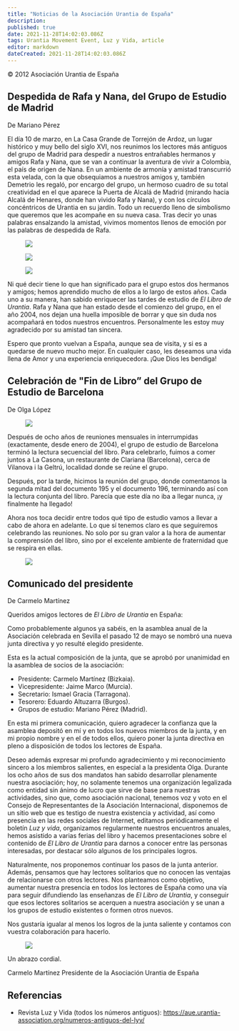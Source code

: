 ```yaml
---
title: "Noticias de la Asociación Urantia de España"
description: 
published: true
date: 2021-11-28T14:02:03.086Z
tags: Urantia Movement Event, Luz y Vida, article
editor: markdown
dateCreated: 2021-11-28T14:02:03.086Z
---
```


<p class="v-card v-sheet theme--light grey lighten-3 px-2">© 2012 Asociación Urantia de España</p>

## Despedida de Rafa y Nana, del Grupo de Estudio de Madrid

De Mariano Pérez

El día 10 de marzo, en La Casa Grande de Torrejón de Ardoz, un lugar histórico y muy bello del siglo XVI, nos reunimos los lectores más antiguos del grupo de Madrid para despedir a nuestros entrañables hermanos y amigos Rafa y Nana, que se van a continuar la aventura de vivir a Colombia, el país de origen de Nana. En un ambiente de armonía y amistad transcurrió esta velada, con la que obsequiamos a nuestros amigos y, también Demetrio les regaló, por encargo del grupo, un hermoso cuadro de su total creatividad en el que aparece la Puerta de Alcalá de Madrid (mirando hacia Alcalá de Henares, donde han vivido Rafa y Nana), y con los círculos concéntricos de Urantia en su jardín. Todo un recuerdo lleno de simbolismo que queremos que les acompañe en su nueva casa. Tras decir yo unas palabras ensalzando la amistad, vivimos momentos llenos de emoción por las palabras de despedida de Rafa.

<figure id="Figure_1" class="image">
<img src="/image/article/Luz_y_Vida/LyV29/17.jpg">
</figure>

<figure id="Figure_2" class="image">
<img src="/image/article/Luz_y_Vida/LyV29/18.jpg">
</figure>

<figure id="Figure_3" class="image">
<img src="/image/article/Luz_y_Vida/LyV29/16.jpg">
</figure>

Ni qué decir tiene lo que han significado para el grupo estos dos hermanos y amigos; hemos aprendido mucho de ellos a lo largo de estos años. Cada uno a su manera, han sabido enriquecer las tardes de estudio de _El Libro de Urantia_. Rafa y Nana que han estado desde el comienzo del grupo, en el año 2004, nos dejan una huella imposible de borrar y que sin duda nos acompañará en todos nuestros encuentros. Personalmente les estoy muy agradecido por su amistad tan sincera.

Espero que pronto vuelvan a España, aunque sea de visita, y si es a quedarse de nuevo mucho mejor. En cualquier caso, les deseamos una vida llena de Amor y una experiencia enriquecedora. ¡Que Dios les bendiga!

## Celebración de "Fin de Libro” del Grupo de Estudio de Barcelona

De Olga López

<figure id="Figure_4" class="image">
<img src="/image/article/Luz_y_Vida/LyV29/20.jpg">
</figure>

Después de ocho años de reuniones mensuales in interrumpidas (exactamente, desde enero de 2004), el grupo de estudio de Barcelona terminó la lectura secuencial del libro. Para celebrarlo, fuimos a comer juntos a La Casona, un restaurante de Clariana (Barcelona), cerca de Vilanova i la Geltrú, localidad donde se reúne el grupo.

Después, por la tarde, hicimos la reunión del grupo, donde comentamos la segunda mitad del documento 195 y el documento 196, terminando así con la lectura conjunta del libro. Parecía que este día no iba a llegar nunca, ¡y finalmente ha llegado!

Ahora nos toca decidir entre todos qué tipo de estudio vamos a llevar a cabo de ahora en adelante. Lo que sí tenemos claro es que seguiremos celebrando las reuniones. No solo por su gran valor a la hora de aumentar la comprensión del libro, sino por el excelente ambiente de fraternidad que se respira en ellas.

<figure id="Figure_5" class="image">
<img src="/image/article/Luz_y_Vida/LyV29/19.jpg">
</figure>

## Comunicado del presidente

De Carmelo Martínez

Queridos amigos lectores de _El Libro de Urantia_ en España:

Como probablemente algunos ya sabéis, en la asamblea anual de la Asociación celebrada en Sevilla el pasado 12 de mayo se nombró una nueva junta directiva y yo resulté elegido presidente.

Esta es la actual composición de la junta, que se aprobó por unanimidad en la asamblea de socios de la asociación:

- Presidente: Carmelo Martínez (Bizkaia).
- Vicepresidente: Jaime Marco (Murcia). 
- Secretario: Ismael Gracia (Tarragona). 
- Tesorero: Eduardo Altuzarra (Burgos). 
- Grupos de estudio: Mariano Pérez (Madrid).

En esta mi primera comunicación, quiero agradecer la confianza que la asamblea depositó en mí y en todos los nuevos miembros de la junta, y en mi propio nombre y en el de todos ellos, quiero poner la junta directiva en pleno a disposición de todos los lectores de España. 

Deseo además expresar mi profundo agradecimiento y mi reconocimiento sincero a los miembros salientes, en especial a la presidenta Olga. Durante los ocho años de sus dos mandatos han sabido desarrollar plenamente nuestra asociación; hoy, no solamente tenemos una organización legalizada como entidad sin ánimo de lucro que sirve de base para nuestras actividades, sino que, como asociación nacional, tenemos voz y voto en el Consejo de Representantes de la Asociación Internacional, disponemos de un sitio web que es testigo de nuestra existencia y actividad, así como presencia en las redes sociales de Internet, editamos periódicamente el boletín _Luz y vida_, organizamos regularmente nuestros encuentros anuales, hemos asistido a varias ferias del libro y hacemos presentaciones sobre el contenido de _El Libro de Urantia_ para darnos a conocer entre las personas interesadas, por destacar sólo algunos de los principales logros. 

Naturalmente, nos proponemos continuar los pasos de la junta anterior. Además, pensamos que hay lectores solitarios que no conocen las ventajas de relacionarse con otros lectores. Nos planteamos como objetivo, aumentar nuestra presencia en todos los lectores de España como una vía para seguir difundiendo las enseñanzas de _El Libro de Urantia_, y conseguir que esos lectores solitarios se acerquen a nuestra asociación y se unan a los grupos de estudio existentes o formen otros nuevos.

Nos gustaría igualar al menos los logros de la junta saliente y contamos con vuestra colaboración para hacerlo.

<figure id="Figure_6" class="image">
<img src="/image/article/Luz_y_Vida/LyV29/21.jpg">
</figure>

Un abrazo cordial.

Carmelo Martínez
Presidente de la Asociación Urantia de España

## Referencias

- Revista Luz y Vida (todos los números antiguos): https://aue.urantia-association.org/numeros-antiguos-del-lyv/